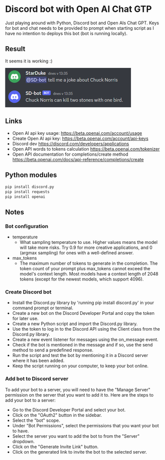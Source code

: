 # Discord bot with Open AI Chat GTP
Just playing around with Python, Discord bot and Open AIs Chat GPT. Keys for bot and chat needs to be provided to prompt when starting script as I have no intention to deploys this bot (bot is running locally).

## Result
It seems it is working :)

![](Assets/20230113133834.png)  

## Links
- Open AI api key usage: https://beta.openai.com/account/usage
- Create Open AI api key: https://beta.openai.com/account/api-keys
- Discord dev https://discord.com/developers/applications
- Open API words to tokens calculation https://beta.openai.com/tokenizer
- Open API documentation for completions/create method https://beta.openai.com/docs/api-reference/completions/create
## Python modules
```
pip install discord.py
pip install requests
pip install openai
```
## Notes
### Bot configuration
- temperature
  - What sampling temperature to use. Higher values means the model will take more risks. Try 0.9 for more creative applications, and 0 (argmax sampling) for ones with a well-defined answer.
- max_tokens
  - The maximum number of tokens to generate in the completion. The token count of your prompt plus max_tokens cannot exceed the model's context length. Most models have a context length of 2048 tokens (except for the newest models, which support 4096).
### Create Discord bot
- Install the Discord.py library by 'running pip install discord.py' in your command prompt or terminal.
- Create a new bot on the Discord Developer Portal and copy the token for later use.
- Create a new Python script and import the Discord.py library.
- Use the token to log in to the Discord API using the Client class from the Discord.py library.
- Create a new event listener for messages using the on_message event.
- Check if the bot is mentioned in the message and if so, use the send method to send a predefined response.
- Run the script and test the bot by mentioning it in a Discord server where it has been added.
- Keep the script running on your computer, to keep your bot online.

### Add bot to Discord server
To add your bot to a server, you will need to have the "Manage Server" permission on the server that you want to add it to.
Here are the steps to add your bot to a server:
- Go to the Discord Developer Portal and select your bot.
- Click on the "OAuth2" button in the sidebar.
- Select the "bot" scope.
- Under "Bot Permissions", select the permissions that you want your bot to have.
- Select the server you want to add the bot to from the "Server" dropdown.
- Click on the "Generate Invite Link" button.
- Click on the generated link to invite the bot to the selected server.

